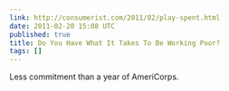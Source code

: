 ```yaml
---
link: http://consumerist.com/2011/02/play-spent.html
date: 2011-02-20 15:08 UTC
published: true
title: Do You Have What It Takes To Be Working Poor?
tags: []
---
```


Less commitment than a year of AmeriCorps.
